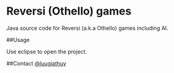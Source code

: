 Reversi (Othello) games
=====================

Java source code for Reversi (a.k.a Othello) games including AI.

##Usage

Use eclipse to open the project.

##Contact
[@luugiathuy](http://twitter.com/luugiathuy)
